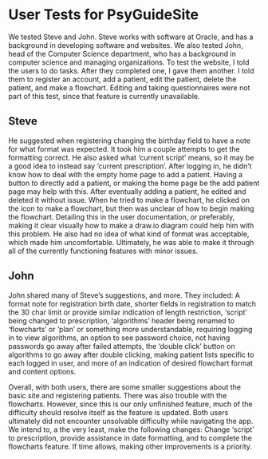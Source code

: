 # User Tests for PsyGuideSite
We tested Steve and John. Steve works with software at Oracle, and has a background in developing software and websites. We also tested John, head of the Computer Science department, who has a background in computer science and managing organizations. 
To test the website, I told the users to do tasks. After they completed one, I gave them another. I told them to register an account, add a patient, edit the patient, delete the patient, and make a flowchart. Editing and taking questionnaires were not part of this test, since that feature is currently unavailable. 
	
## 	Steve
He suggested when registering changing the birthday field to have a note for what format was expected. It took him a couple attempts to get the formatting correct. He also asked what ‘current script’ means, so it may be a good idea to instead say ‘current prescription’. After logging in, he didn’t know how to deal with the empty home page to add a patient. Having a button to directly add a patient, or making the home page be the add patient page may help with this. After eventually adding a patient, he edited and deleted it without issue. When he tried to make a flowchart, he clicked on the icon to make a flowchart, but then was unclear of how to begin making the flowchart. Detailing this in the user documentation, or preferably, making it clear visually how to make a draw.io diagram could help him with this problem. He also had no idea of what kind of format was acceptable, which made him uncomfortable. Ultimately, he was able to make it through all of the currently functioning features with minor issues. 

## 	John
John shared many of Steve’s suggestions, and more. They included: A format note for registration birth date, shorter fields in registration to match the 30 char limit or provide similar indication of length restriction, ‘script’ being changed to prescription, ‘algorithms’ header being renamed to ‘flowcharts’ or ‘plan’ or something more understandable, requiring logging in to view algorithms, an option to see password choice, not having passwords go away after failed attempts, the ‘double click’ button on algorithms to go away after double clicking, making patient lists specific to each logged in user, and more of an indication of desired flowchart format and content options. 

Overall, with both users, there are some smaller suggestions about the basic site and registering patients. There was also trouble with the flowcharts. However, since this is our only unfinished feature, much of the difficulty should resolve itself as the feature is updated. Both users ultimately did not encounter unsolvable difficulty while navigating the app.
We intend to, a the very least, make the following changes: Change ‘script’ to prescription, provide assistance in date formatting, and to complete the flowcharts feature. If time allows, making other improvements is a priority. 
